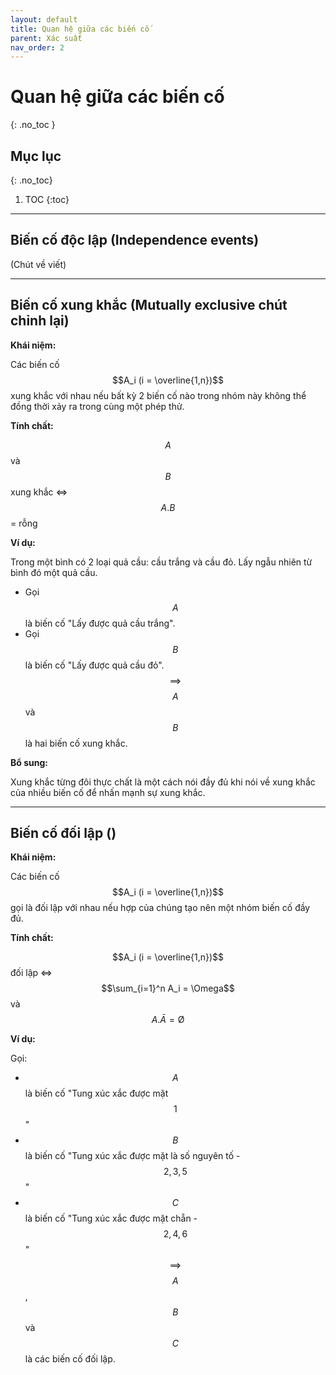 ```yaml
---
layout: default
title: Quan hệ giữa các biến cố
parent: Xác suất
nav_order: 2
---
```


# Quan hệ giữa các biến cố
{: .no_toc }

## Mục lục
{: .no_toc}

1. TOC
{:toc}

<hr/> 

## Biến cố độc lập (Independence events)
(Chút về viết)

<hr/>

## Biến cố xung khắc (Mutually exclusive chút chỉnh lại)

**Khái niệm:**

Các biến cố $$A_i (i = \overline{1,n})$$ xung khắc với nhau nếu bất kỳ 2 biến cố nào trong nhóm này không thể đồng thời xảy ra trong cùng một phép thử.

**Tính chất:**

$$A$$ và $$B$$ xung khắc <=> $$A.B$$ = rỗng

**Ví dụ:**

Trong một bình có 2 loại quả cầu: cầu trắng và cầu đỏ. Lấy ngẫu nhiên từ bình đó một quả cầu.
- Gọi $$A$$ là biến cố "Lấy được quả cầu trắng".
- Gọi $$B$$ là biến cố "Lấy được quả cầu đỏ".
$$\implies$$ $$A$$ và $$B$$ là hai biến cố xung khắc.

**Bổ sung:**

Xung khắc từng đôi thực chất là một cách nói đầy đủ khi nói về xung khắc của nhiều biến cố để nhấn mạnh sự xung khắc.

<hr/>

## Biến cố đối lập ()

**Khái niệm:**

Các biến cố $$A_i (i = \overline{1,n})$$ gọi là đối lập với nhau nếu hợp của chúng tạo nên một nhóm biến cố đầy đủ.

**Tính chất:**

$$A_i (i = \overline{1,n})$$ đối lập <=>  $$\sum_{i=1}^n A_i = \Omega$$ và $$A.\bar{A} = \text{\O}$$

**Ví dụ:**

Gọi:
- $$A$$ là biến cố "Tung xúc xắc được mặt $${1}$$"
- $$B$$ là biến cố "Tung xúc xắc được mặt là số nguyên tố - $${2,3,5}$$"
- $$C$$ là biến cố "Tung xúc xắc được mặt chẵn - $${2,4,6}$$"
$$\implies$$ $$A$$,$$B$$ và $$C$$ là các biến cố đối lập. 

